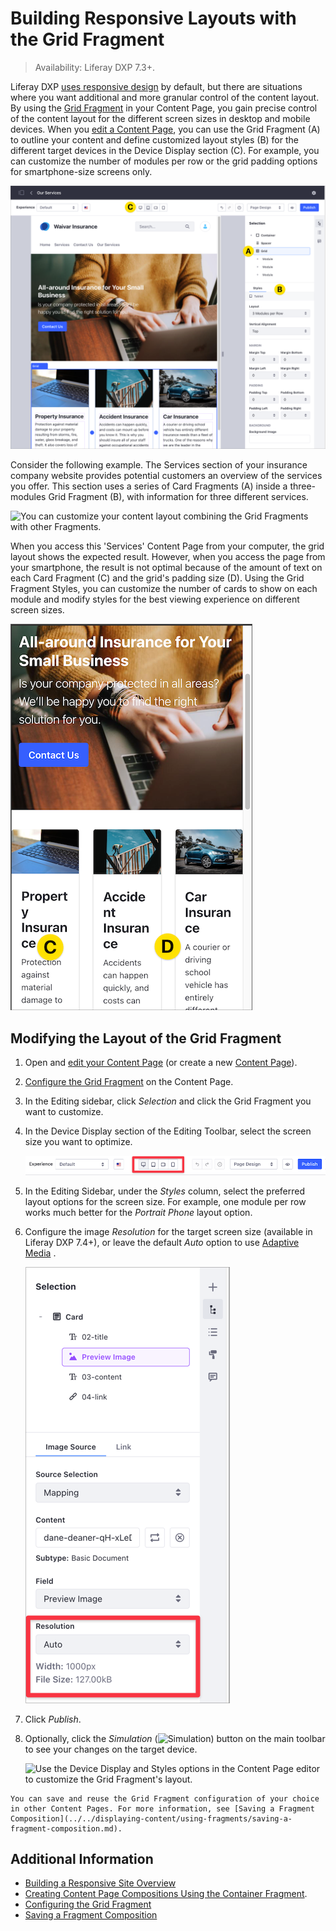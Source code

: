# Building Responsive Layouts with the Grid Fragment

> Availability: Liferay DXP 7.3+.

Liferay DXP [uses responsive design](./building-a-responsive-site.md) by default, but there are situations where you want additional and more granular control of the content layout. By using the [Grid Fragment](../../creating-pages/building-and-managing-content-pages/configuring-elements-on-content-pages.md#configuring-the-grid-fragment) in your Content Page, you gain precise control of the content layout for the different screen sizes in desktop and mobile devices. When you [edit a Content Page](../../creating-pages/building-and-managing-content-pages/adding-elements-to-content-pages.md), you can use the Grid Fragment (A) to outline your content and define customized layout styles (B) for the different target devices in the Device Display section (C). For example, you can customize the number of modules per row or the grid padding options for smartphone-size screens only.

![Using the Grid Fragment you can customize the layout options for different screen sizes.](./building-responsive-layouts-with-the-grid-fragment/images/04.png)

Consider the following example. The Services section of your insurance company website provides potential customers an overview of the services you offer. This section uses a series of Card Fragments (A) inside a three-modules Grid Fragment (B), with information for three different services.

![You can customize your content layout combining the Grid Fragments with other Fragments.](./building-responsive-layouts-with-the-grid-fragment/images/01.png)

When you access this 'Services' Content Page from your computer, the grid layout shows the expected result. However, when you access the page from your smartphone, the result is not optimal because of the amount of text on each Card Fragment (C) and the grid's padding size (D). Using the Grid Fragment Styles, you can customize the number of cards to show on each module and modify styles for the best viewing experience on different screen sizes.

![The default grid layout style is not optimized for a smartphone-sized screen.](./building-responsive-layouts-with-the-grid-fragment/images/02.png)

## Modifying the Layout of the Grid Fragment

1. Open and [edit your Content Page](../../creating-pages/building-and-managing-content-pages/adding-elements-to-content-pages.md) (or create a new [Content Page](./../../creating-pages/adding-pages/adding-a-page-to-a-site.md)).
1. [Configure the Grid Fragment](../../creating-pages/building-and-managing-content-pages/configuring-elements-on-content-pages.md#configuring-the-grid-fragment) on the Content Page.
1. In the Editing sidebar, click *Selection* and click the Grid Fragment you want to customize.
1. In the Device Display section of the Editing Toolbar, select the screen size you want to optimize.

    ![Select the screen size you want to customize in the Device Display section.](./building-responsive-layouts-with-the-grid-fragment/images/06.png)

1. In the Editing Sidebar, under the *Styles* column, select the preferred layout options for the screen size. For example, one module per row works much better for the *Portrait Phone* layout option.
1. Configure the image *Resolution* for the target screen size (available in Liferay DXP 7.4+), or leave the default *Auto* option to use [Adaptive Media](../../../content-authoring-and-management/documents-and-media/publishing-and-sharing/serving-device-and-screen-optimized-media/how-adaptive-media-works.md) .

    ![Select the image resolution for the target screen size or leave the Auto option to use Adaptive Media.](./building-responsive-layouts-with-the-grid-fragment/images/05.png)

1. Click *Publish*.
1. Optionally, click the *Simulation* (![Simulation](../../../images/icon-simulation.png)) button on the main toolbar to see your changes on the target device.

    ![Use the Device Display and Styles options in the Content Page editor to customize the Grid Fragment's layout.](./building-responsive-layouts-with-the-grid-fragment/images/03.gif)

```{tip}
You can save and reuse the Grid Fragment configuration of your choice in other Content Pages. For more information, see [Saving a Fragment Composition](../../displaying-content/using-fragments/saving-a-fragment-composition.md).
```

## Additional Information

- [Building a Responsive Site Overview](./building-a-responsive-site.md)
- [Creating Content Page Compositions Using the Container Fragment](../../creating-pages/building-and-managing-content-pages/creating-content-page-compositions-using-the-container-fragment.md).
- [Configuring the Grid Fragment](../../creating-pages/building-and-managing-content-pages/configuring-elements-on-content-pages.md#configuring-the-grid-fragment)
- [Saving a Fragment Composition](../../displaying-content/using-fragments/saving-a-fragment-composition.md)
